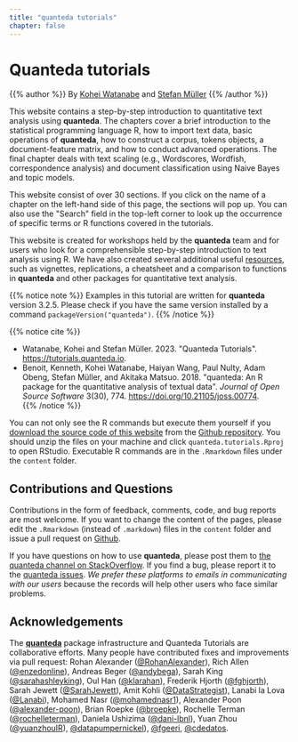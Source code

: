 ```yaml
---
title: "quanteda tutorials"
chapter: false
---
```

# Quanteda tutorials

{{% author %}}
By [Kohei Watanabe](http://koheiw.net) and [Stefan Müller](http://muellerstefan.net)
{{% /author %}} 

This website contains a step-by-step introduction to quantitative text analysis using **quanteda**. The chapters cover a brief introduction to the statistical programming language R, how to import text data, basic operations of **quanteda**, how to construct a corpus, tokens objects, a document-feature matrix, and how to conduct advanced operations. The final chapter deals with text scaling (e.g., Wordscores, Wordfish, correspondence analysis) and document classification using Naive Bayes and topic models.

This website consist of over 30 sections. If you click on the name of a chapter on the left-hand side of this page, the sections will pop up. You can also use the "Search" field in the top-left corner to look up the occurrence of specific terms or R functions covered in the tutorials. 

This website is created for workshops held by the **quanteda** team and for users who look for a comprehensible step-by-step introduction to text analysis using R. We have also created several additional useful [resources](https://quanteda.io), such as vignettes, replications, a cheatsheet and a comparison to functions in **quanteda** and other packages for quantitative text analysis.

{{% notice note %}}
Examples in this tutorial are written for **quanteda** version 3.2.5. Please check if you have the same version installed by a command `packageVersion("quanteda")`. 
{{% /notice %}}

{{% notice cite %}}
- Watanabe, Kohei and Stefan Müller. 2023. "Quanteda Tutorials". https://tutorials.quanteda.io.
- Benoit, Kenneth, Kohei Watanabe, Haiyan Wang, Paul Nulty, Adam Obeng, Stefan Müller, and Akitaka Matsuo. 2018.  "quanteda: An R package for the quantitative analysis of textual data". _Journal of Open Source Software_ 3(30), 774. https://doi.org/10.21105/joss.00774.  
{{% /notice %}}

You can not only see the R commands but execute them yourself if you [download the source code of this website](https://github.com/quanteda/tutorials.quanteda.io/archive/master.zip) from the [Github repository](https://github.com/quanteda/tutorials.quanteda.io). You should unzip the files on your machine and click `quanteda.tutorials.Rproj` to open RStudio. Executable R commands are in the `.Rmarkdown` files under the `content` folder.

## Contributions and Questions

Contributions in the form of feedback, comments, code, and bug reports are most welcome. If you want to change the content of the pages, please edit the `.Rmarkdown` (instead of `.markdown`) files in the `content` folder and issue a pull request on [Github](https://github.com/quanteda/tutorials.quanteda.io).

If you have questions on how to use **quanteda**, please post them to [the quanteda channel on StackOverflow](https://stackoverflow.com/questions/tagged/quanteda). If you find a bug, please report it to the [quanteda issues](https://github.com/quanteda/quanteda/issues). *We prefer these platforms to emails in communicating with our users* because the records will help other users who face similar problems.

## Acknowledgements

The [**quanteda**](https://quanteda.io) package infrastructure and Quanteda Tutorials are collaborative efforts. Many people have contributed fixes and improvements via pull request: 
Rohan Alexander ([\@RohanAlexander](https://github.com/RohanAlexander)), 
Rich Allen ([\@enzedonline](https://github.com/enzedonline)), 
Andreas Beger ([\@andybega](https://github.com/andybega)), 
Sarah King ([\@sarahashleyking](https://github.com/sarahashleyking)), 
Oul Han ([\@klarahan](https://github.com/klarahan)), 
Frederik Hjorth ([\@fghjorth](https://github.com/fghjorth)), 
Sarah Jewett ([\@SarahJewett](https://github.com/SarahJewett)), 
Amit Kohli  ([\@DataStrategist](https://github.com/DataStrategist-lbnl)), 
Lanabi la Lova ([\@Lanabi](https://github.com/Lanabi)), 
Mohamed Nasr ([\@mohamednasr1](https://github.com/mohamednasr1)), 
Alexander Poon  ([\@alexander-poon](https://github.com/alexander-poon)), 
Brian Roepke ([\@broepke](https://github.com/broepke)), 
Rochelle Terman ([\@rochelleterman](https://github.com/rochelleterman)), 
Daniela Ushizima  ([\@dani-lbnl](https://github.com/dani-lbnl)), 
Yuan Zhou ([\@yuanzhouIR](https://github.com/yuanzhouIR)), 
[\@datapumpernickel](https://github.com/datapumpernickel)), 
[\@fgeeri](https://github.com/fgeeri), 
[\@cdedatos](https://github.com/cdedatos).




 
